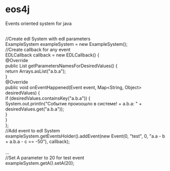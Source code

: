 # eos4j
Events oriented system for java

<br /> //Create edl System with edl parameters
<br /> ExampleSystem exampleSystem = new ExampleSystem();
<br /> //Create callback for any event
<br /> EDLCallback callback = new EDLCallback() {
<br />   @Override
<br />   public List<String> getParametersNamesForDesiredValues() {
<br />     return Arrays.asList("a.b.a");
<br />   }
<br />   @Override
<br />    public void onEventHappened(Event event, Map<String, Object> desiredValues) {
<br />     if (desiredValues.containsKey("a.b.a")) {
<br />       System.out.println("Событие произошло в системе! + a.b.a: " + desiredValues.get("a.b.a"));
<br />    }
<br />   }
<br /> };
<br /> //Add event to edl System
<br /> exampleSystem.getEventsHolder().addEvent(new Event(0, "test", 0, "a.a - b + a.b.a - c == -50"), callback);
<br />
<br /> ...
<br /> //Set A parameter to 20 for test event
<br /> exampleSystem.getA().setA(20);

